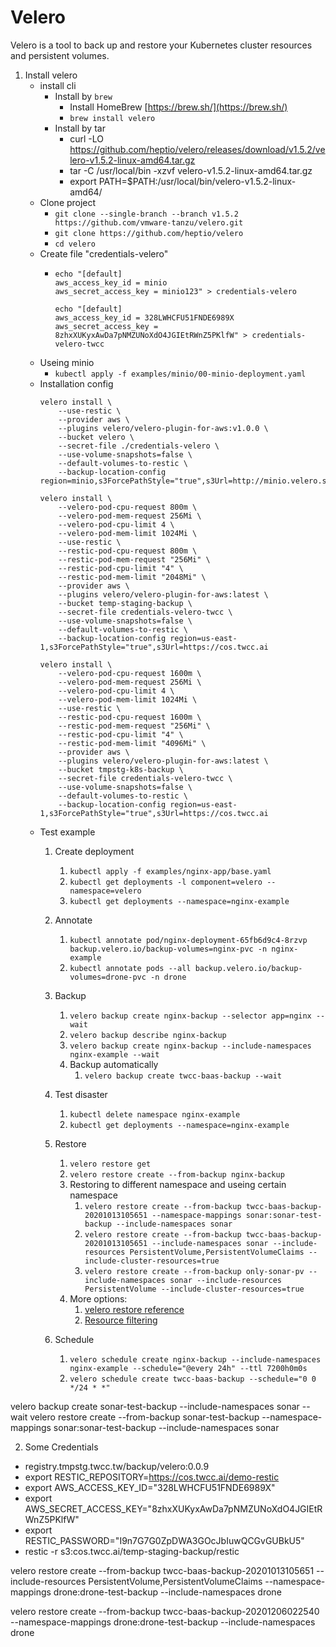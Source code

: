 # Velero

Velero is a tool to back up and restore your Kubernetes cluster resources and persistent volumes.

1. Install velero
    * install cli 
      * Install by `brew`
        * Install HomeBrew [https://brew.sh/](https://brew.sh/)
        * `brew install velero`
      * Install by tar  
        * curl -LO https://github.com/heptio/velero/releases/download/v1.5.2/velero-v1.5.2-linux-amd64.tar.gz
        * tar -C /usr/local/bin -xzvf velero-v1.5.2-linux-amd64.tar.gz
        * export PATH=$PATH:/usr/local/bin/velero-v1.5.2-linux-amd64/
    * Clone project
        * `git clone --single-branch --branch v1.5.2 https://github.com/vmware-tanzu/velero.git`
        * `git clone https://github.com/heptio/velero`
        * `cd velero`
    * Create file "credentials-velero"
        * ```
          echo "[default]
          aws_access_key_id = minio
          aws_secret_access_key = minio123" > credentials-velero
          ```
          ```
          echo "[default]
          aws_access_key_id = 328LWHCFU51FNDE6989X
          aws_secret_access_key = 8zhxXUKyxAwDa7pNMZUNoXdO4JGIEtRWnZ5PKlfW" > credentials-velero-twcc
          ```
    * Useing minio
      * `kubectl apply -f examples/minio/00-minio-deployment.yaml`
    * Installation config  
        ```
        velero install \
            --use-restic \
            --provider aws \
            --plugins velero/velero-plugin-for-aws:v1.0.0 \
            --bucket velero \
            --secret-file ./credentials-velero \
            --use-volume-snapshots=false \
            --default-volumes-to-restic \
            --backup-location-config region=minio,s3ForcePathStyle="true",s3Url=http://minio.velero.svc:9000
        ```
        ```
        velero install \
            --velero-pod-cpu-request 800m \
            --velero-pod-mem-request 256Mi \
            --velero-pod-cpu-limit 4 \
            --velero-pod-mem-limit 1024Mi \
            --use-restic \
            --restic-pod-cpu-request 800m \
            --restic-pod-mem-request "256Mi" \
            --restic-pod-cpu-limit "4" \
            --restic-pod-mem-limit "2048Mi" \
            --provider aws \
            --plugins velero/velero-plugin-for-aws:latest \
            --bucket temp-staging-backup \
            --secret-file credentials-velero-twcc \
            --use-volume-snapshots=false \
            --default-volumes-to-restic \
            --backup-location-config region=us-east-1,s3ForcePathStyle="true",s3Url=https://cos.twcc.ai
        ```
        ```
        velero install \
            --velero-pod-cpu-request 1600m \
            --velero-pod-mem-request 256Mi \
            --velero-pod-cpu-limit 4 \
            --velero-pod-mem-limit 1024Mi \
            --use-restic \
            --restic-pod-cpu-request 1600m \
            --restic-pod-mem-request "256Mi" \
            --restic-pod-cpu-limit "4" \
            --restic-pod-mem-limit "4096Mi" \
            --provider aws \
            --plugins velero/velero-plugin-for-aws:latest \
            --bucket tmpstg-k8s-backup \
            --secret-file credentials-velero-twcc \
            --use-volume-snapshots=false \
            --default-volumes-to-restic \
            --backup-location-config region=us-east-1,s3ForcePathStyle="true",s3Url=https://cos.twcc.ai
        ```
    * Test example
      1. Create deployment
         1. `kubectl apply -f examples/nginx-app/base.yaml`
         2. `kubectl get deployments -l component=velero --namespace=velero`
         3. `kubectl get deployments --namespace=nginx-example`
      2. Annotate
         1. `kubectl annotate pod/nginx-deployment-65fb6d9c4-8rzvp backup.velero.io/backup-volumes=nginx-pvc -n nginx-example`
         2. `kubectl annotate pods --all backup.velero.io/backup-volumes=drone-pvc -n drone`

      3. Backup
         1. `velero backup create nginx-backup --selector app=nginx --wait`
         2. `velero backup describe nginx-backup`
         3. `velero backup create nginx-backup --include-namespaces nginx-example --wait`
         4. Backup automatically
            1. `velero backup create twcc-baas-backup --wait`

      4. Test disaster
         1. `kubectl delete namespace nginx-example`
         2. `kubectl get deployments --namespace=nginx-example`

      5. Restore
         1. `velero restore get`
         2. `velero restore create --from-backup nginx-backup`
         3. Restoring to different namespace and useing certain namespace
            1. `velero restore create --from-backup twcc-baas-backup-20201013105651 --namespace-mappings sonar:sonar-test-backup --include-namespaces sonar`
            2. `velero restore create --from-backup twcc-baas-backup-20201013105651 --include-namespaces sonar --include-resources PersistentVolume,PersistentVolumeClaims --include-cluster-resources=true`
            3. `velero restore create --from-backup only-sonar-pv --include-namespaces sonar --include-resources PersistentVolume --include-cluster-resources=true`
         4. More options: 
            1. [velero restore reference](https://velero.io/docs/v1.5/restore-reference/)
            2. [Resource filtering](https://velero.io/docs/v1.5/resource-filtering/#docs)

      6. Schedule
         1. `velero schedule create nginx-backup --include-namespaces nginx-example --schedule="@every 24h" --ttl 7200h0m0s`
         2. `velero schedule create twcc-baas-backup --schedule="0 0 */24 * *"`


velero backup create sonar-test-backup --include-namespaces sonar --wait
velero restore create --from-backup sonar-test-backup --namespace-mappings sonar:sonar-test-backup --include-namespaces sonar



2. Some Credentials
  * registry.tmpstg.twcc.tw/backup/velero:0.0.9
  * export RESTIC_REPOSITORY=https://cos.twcc.ai/demo-restic
  * export AWS_ACCESS_KEY_ID="328LWHCFU51FNDE6989X"
  * export AWS_SECRET_ACCESS_KEY="8zhxXUKyxAwDa7pNMZUNoXdO4JGIEtRWnZ5PKlfW"
  * export RESTIC_PASSWORD="I9n7G7G0ZpDWA3GOcJbIuwQCGvGUBkU5"
  * restic -r s3:cos.twcc.ai/temp-staging-backup/restic 



velero restore create --from-backup twcc-baas-backup-20201013105651 --include-resources PersistentVolume,PersistentVolumeClaims --namespace-mappings drone:drone-test-backup --include-namespaces drone

velero restore create --from-backup twcc-baas-backup-20201206022540 --namespace-mappings drone:drone-test-backup --include-namespaces drone